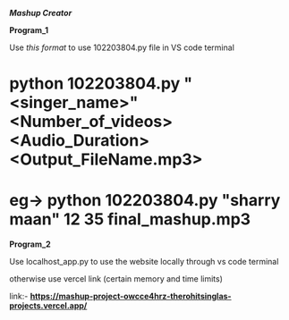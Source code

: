 _**Mashup Creator**_

**Program_1**

Use _this format_ to use 102203804.py file in VS code terminal

# python 102203804.py "<singer_name>" <Number_of_videos> <Audio_Duration> <Output_FileName.mp3>
# eg-> python 102203804.py "sharry maan" 12 35 final_mashup.mp3


**Program_2**

Use localhost_app.py to use the website locally through vs code terminal 

otherwise use vercel link (certain memory and time limits)

link:- **https://mashup-project-owcce4hrz-therohitsinglas-projects.vercel.app/**
